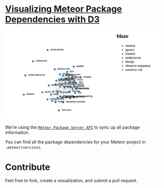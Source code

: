 # [Visualizing Meteor Package Dependencies with D3](https://viz-deps.meteor.com)

![](/private/force-example.png)

We're using the [`Meteor Package Server API`](https://github.com/meteor/meteor/wiki/Meteor-Package-Server-API) to sync up all package information. 

You can find all the package dependencies for your Meteor project in `.meteor/versions`.

# Contribute

Feel free to fork, create a visualization, and submit a pull request.